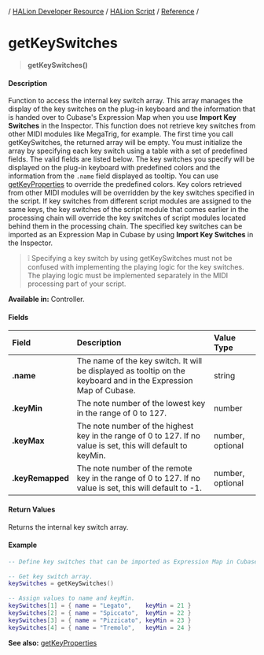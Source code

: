 / [HALion Developer Resource](../../HALion-Developer-Resource.md) / [HALion Script](./HALion-Script.md) / [Reference](./Reference.md) /

# getKeySwitches

>**getKeySwitches()**

#### Description

Function to access the internal key switch array. This array manages the display of the key switches on the plug-in keyboard and the information that is handed over to Cubase's Expression Map when you use **Import Key Switches** in the Inspector. This function does not retrieve key switches from other MIDI modules like MegaTrig, for example. The first time you call getKeySwitches, the returned array will be empty. You must initialize the array by specifying each key switch using a table with a set of predefined fields. The valid fields are listed below. The key switches you specify will be displayed on the plug-in keyboard with predefined colors and the information from the ``.name`` field displayed as tooltip. You can use [getKeyProperties](./getKeyProperties.md) to override the predefined colors. Key colors retrieved from other MIDI modules will be overridden by the key switches specified in the script. If key switches from different script modules are assigned to the same keys, the key switches of the script module that comes earlier in the processing chain will override the key switches of script modules located behind them in the processing chain. The specified key switches can be imported as an Expression Map in Cubase by using **Import Key Switches** in the Inspector.

>&#10069; Specifying a key switch by using getKeySwitches must not be confused with implementing the playing logic for the key switches. The playing logic must be implemented separately in the MIDI processing part of your script.

**Available in:** Controller.

#### Fields

|Field|Description|Value Type|
|:-|:-|:-|
|**.name**|The name of the key switch. It will be displayed as tooltip on the keyboard and in the Expression Map of Cubase.|string|
|**.keyMin**|The note number of the lowest key in the range of 0 to 127.|number|
|**.keyMax**|The note number of the highest key in the range of 0 to 127. If no value is set, this will default to keyMin.|number, optional|
|**.keyRemapped**|The note number of the remote key in the range of 0 to 127. If no value is set, this will default to -1.|number, optional|

#### Return Values

Returns the internal key switch array.

#### Example

```lua
-- Define key switches that can be imported as Expression Map in Cubase.
 
-- Get key switch array.
keySwitches = getKeySwitches()
 
-- Assign values to name and keyMin.
keySwitches[1] = { name = "Legato",    keyMin = 21 }
keySwitches[2] = { name = "Spiccato",  keyMin = 22 }
keySwitches[3] = { name = "Pizzicato", keyMin = 23 }
keySwitches[4] = { name = "Tremolo",   keyMin = 24 }
```

**See also:** [getKeyProperties](./getKeyProperties.md)